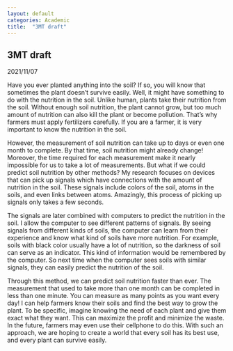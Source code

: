 ```yaml
---
layout: default
categories: Academic
title:  "3MT draft"
---  
```

## 3MT draft  
2021/11/07  
  
Have you ever planted anything into the soil? If so, you will know that sometimes the plant doesn’t survive easily. Well, it might have something to do with the nutrition in the soil. Unlike human, plants take their nutrition from the soil. Without enough soil nutrition, the plant cannot grow, but too much amount of nutrition can also kill the plant or become pollution. That’s why farmers must apply fertilizers carefully. If you are a farmer, it is very important to know the nutrition in the soil.  
  
However, the measurement of soil nutrition can take up to days or even one month to complete. By that time, soil nutrition might already change! Moreover, the time required for each measurement make it nearly impossible for us to take a lot of measurements. But what if we could predict soil nutrition by other methods? My research focuses on devices that can pick up signals which have connections with the amount of nutrition in the soil. These signals include colors of the soil, atoms in the soils, and even links between atoms. Amazingly, this process of picking up signals only takes a few seconds.  
  
The signals are later combined with computers to predict the nutrition in the soil. I allow the computer to see different patterns of signals. By seeing signals from different kinds of soils, the computer can learn from their experience and know what kind of soils have more nutrition. For example, soils with black color usually have a lot of nutrition, so the darkness of soil can serve as an indicator. This kind of information would be remembered by the computer. So next time when the computer sees soils with similar signals, they can easily predict the nutrition of the soil.  
  
Through this method, we can predict soil nutrition faster than ever. The measurement that used to take more than one month can be completed in less than one minute. You can measure as many points as you want every day! I can help farmers know their soils and find the best way to grow the plant. To be specific, imagine knowing the need of each plant and give them exact what they want. This can maximize the profit and minimize the waste. In the future, farmers may even use their cellphone to do this. With such an approach, we are hoping to create a world that every soil has its best use, and every plant can survive easily.  
